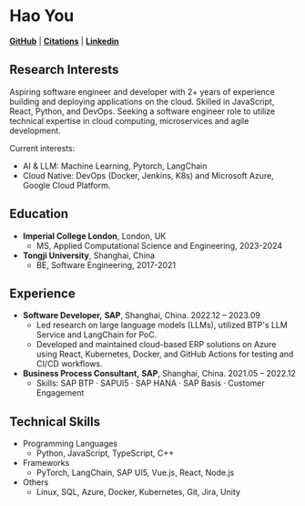 # Hao You

[**GitHub**](https://github.com/acse-hy23) |
[**Citations**](https://scholar.google.com/) |
[**Linkedin**](https://www.linkedin.com/in/youhao0809)

## **Research Interests**

Aspiring software engineer and developer with 2+ years of experience building and deploying applications on the cloud. Skilled in JavaScript, React, Python, and DevOps. Seeking a software engineer role to utilize technical expertise in cloud computing, microservices and agile development.

Current interests:

- AI & LLM: Machine Learning, Pytorch, LangChain
- Cloud Native: DevOps (Docker, Jenkins, K8s) and Microsoft Azure, Google Cloud Platform.

## **Education**

- **Imperial College London**, London, UK
  - MS, Applied Computational Science and Engineering, 2023-2024
- **Tongji University**, Shanghai, China
  - BE, Software Engineering, 2017-2021

## **Experience**

- **Software Developer,** **SAP**, Shanghai, China. 2022.12 – 2023.09
  - Led research on large language models (LLMs), utilized BTP's LLM Service and LangChain for PoC.
  - Developed and maintained cloud-based ERP solutions on Azure using React, Kubernetes, Docker, and GitHub Actions for testing and CI/CD workflows.
- **Business Process Consultant,** **SAP**, Shanghai, China. 2021.05 – 2022.12
  - Skills: SAP BTP · SAPUI5 · SAP HANA · SAP Basis · Customer Engagement

## **Technical Skills**

- Programming Languages
  - Python, JavaScript, TypeScript, C++
- Frameworks
  - PyTorch, LangChain, SAP UI5, Vue.js, React, Node.js
- Others
  - Linux, SQL, Azure, Docker, Kubernetes, Git, Jira, Unity
